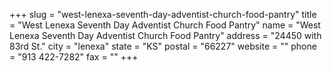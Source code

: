 +++
slug = "west-lenexa-seventh-day-adventist-church-food-pantry"
title = "West Lenexa Seventh Day Adventist Church Food Pantry"
name = "West Lenexa Seventh Day Adventist Church Food Pantry"
address = "24450 with 83rd St."
city = "lenexa"
state = "KS"
postal = "66227"
website = ""
phone = "913 422-7282"
fax = ""
+++
